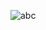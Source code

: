 ![abc](https://user-images.githubusercontent.com/6822635/47158572-94d5b500-d309-11e8-950b-d1f874a59c3f.png)
